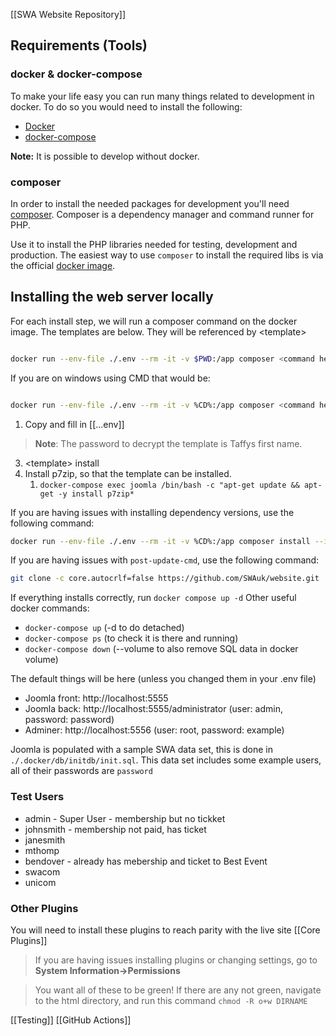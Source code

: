 ---
---
[[SWA Website Repository]]
## Requirements (Tools)
### docker & docker-compose
To make your life easy you can run many things related to development in docker.
To do so you would need to install the following:
* [Docker](https://docs.docker.com/install/)
* [docker-compose](https://docs.docker.com/compose/install/)

**Note:** It is possible to develop without docker.
### composer
In order to install the needed packages for development you'll need [composer](https://getcomposer.org/download/).
Composer is a dependency manager and command runner for PHP.

Use it to install the PHP libraries needed for testing, development and production.
The easiest way to use `composer` to install the required libs is via the official [docker image](https://hub.docker.com/_/composer).


## Installing the web server locally
For each install step, we will run a composer command on the docker image. The templates are below. They will be referenced by \<template\>

```sh

docker run --env-file ./.env --rm -it -v $PWD:/app composer <command here>

```
If you are on windows using CMD that would be:
```sh

docker run --env-file ./.env --rm -it -v %CD%:/app composer <command here>

```

1. Copy and fill in [[..\.env]]
>**Note**: The password to decrypt the template is Taffys first name.
3. \<template\> install
4. Install p7zip, so that the template can be installed.
	1. ```docker-compose exec joomla /bin/bash -c "apt-get update && apt-get -y install p7zip*```

If you are having issues with installing dependency versions, use the following command:

```sh
docker run --env-file ./.env --rm -it -v %CD%:/app composer install --ignore-platform-reqs
```

If you are having issues with `post-update-cmd`, use the following command:

```sh
git clone -c core.autocrlf=false https://github.com/SWAuk/website.git
```

If everything installs correctly, run `docker compose up -d` 
Other useful docker commands:
* `docker-compose up` (-d to do detached)
* `docker-compose ps` (to check it is there and running)
* `docker-compose down` (--volume to also remove SQL data in docker volume)

The default things will be here (unless you changed them in your .env file)
* Joomla front: http://localhost:5555
* Joomla back: http://localhost:5555/administrator (user: admin, password: password)
* Adminer: http://localhost:5556 (user: root, password: example)


Joomla is populated with a sample SWA data set, this is done in `./.docker/db/initdb/init.sql`.
This data set includes some example users, all of their passwords are `password`

### Test Users
 
* admin - Super User - membership but no tickket
* johnsmith - membership not paid, has ticket
* janesmith
* mthomp
* bendover - already has mebership and ticket to Best Event
* swacom
* unicom

### Other Plugins
You will need to install these plugins to reach parity with the live site [[Core Plugins]]

> If you are having issues installing plugins or changing settings, go to **System Information->Permissions**

> You want all of these to be green! If there are any not green, navigate to the html directory, and run this command `chmod -R o+w DIRNAME`


[[Testing]]
[[GitHub Actions]]